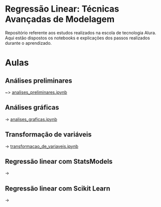# Regressão Linear: Técnicas Avançadas de Modelagem

Repositório referente aos estudos realizados na escola de tecnologia Alura. Aqui estão dispostos os notebooks e explicações dos passos realizados durante o aprendizado.

# Aulas
## Análises preliminares
~> [analises_preliminares.ipynb](https://github.com/brunodleite/alura_reg_linear_II/blob/main/analises_preliminares.ipynb)
## Análises gráficas
-> [analises_graficas.ipynb](https://github.com/brunodleite/alura_reg_linear_II/blob/main/analises_graficas.ipynb)
## Transformação de variáveis
-> [transformacao_de_variaveis.ipynb](https://github.com/brunodleite/alura_reg_linear_II/blob/main/transformacao_de_variaveis.ipynb)
## Regressão linear com StatsModels
-> 
## Regressão linear com Scikit Learn
-> 

